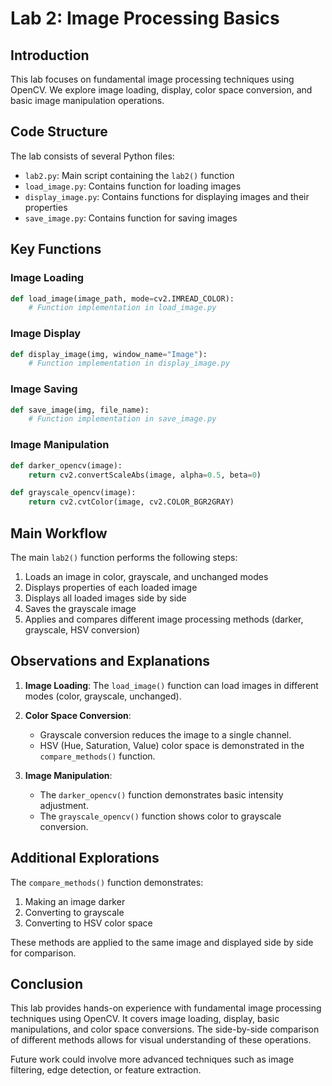
# Lab 2: Image Processing Basics

## Introduction
This lab focuses on fundamental image processing techniques using OpenCV. We explore image loading, display, color space conversion, and basic image manipulation operations.

## Code Structure
The lab consists of several Python files:
- `lab2.py`: Main script containing the `lab2()` function
- `load_image.py`: Contains function for loading images
- `display_image.py`: Contains functions for displaying images and their properties
- `save_image.py`: Contains function for saving images

## Key Functions

### Image Loading
```python
def load_image(image_path, mode=cv2.IMREAD_COLOR):
    # Function implementation in load_image.py
```

### Image Display
```python
def display_image(img, window_name="Image"):
    # Function implementation in display_image.py
```

### Image Saving
```python
def save_image(img, file_name):
    # Function implementation in save_image.py
```

### Image Manipulation
```python
def darker_opencv(image):
    return cv2.convertScaleAbs(image, alpha=0.5, beta=0)

def grayscale_opencv(image):
    return cv2.cvtColor(image, cv2.COLOR_BGR2GRAY)
```

## Main Workflow
The main `lab2()` function performs the following steps:
1. Loads an image in color, grayscale, and unchanged modes
2. Displays properties of each loaded image
3. Displays all loaded images side by side
4. Saves the grayscale image
5. Applies and compares different image processing methods (darker, grayscale, HSV conversion)

## Observations and Explanations

1. **Image Loading**: The `load_image()` function can load images in different modes (color, grayscale, unchanged).

2. **Color Space Conversion**: 
   - Grayscale conversion reduces the image to a single channel.
   - HSV (Hue, Saturation, Value) color space is demonstrated in the `compare_methods()` function.

3. **Image Manipulation**: 
   - The `darker_opencv()` function demonstrates basic intensity adjustment.
   - The `grayscale_opencv()` function shows color to grayscale conversion.

## Additional Explorations

The `compare_methods()` function demonstrates:
1. Making an image darker
2. Converting to grayscale
3. Converting to HSV color space

These methods are applied to the same image and displayed side by side for comparison.

## Conclusion

This lab provides hands-on experience with fundamental image processing techniques using OpenCV. It covers image loading, display, basic manipulations, and color space conversions. The side-by-side comparison of different methods allows for visual understanding of these operations.

Future work could involve more advanced techniques such as image filtering, edge detection, or feature extraction.
